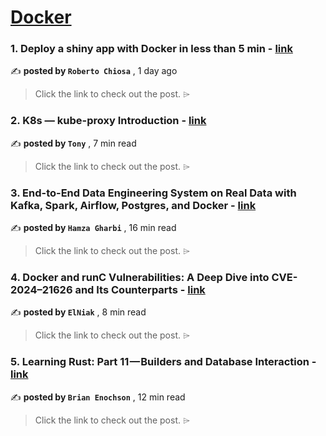 
<h1><a href=https://medium.com/tag/docker/recommended target="_blank" rel="noopener noreferrer">Docker</a></h1>
<h3>1. Deploy a shiny app with Docker in less than 5 min - <a href=https://medium.com/dev-genius/deploy-a-shiny-app-with-docker-in-less-than-5-min-dae8282ca69e?source=tag_recommended_feed---------0-84----------docker----------dfe5ee1b_c6cb_4eca_a8bf_5902fe11c55a------- target="_blank" rel="noopener noreferrer">link</a></h3>

✍️ **posted by `Roberto Chiosa`** <date> , 1 day ago</date>

<blockquote>Click the link to check out the post. ⌲</blockquote>

<h3>2. K8s — kube-proxy Introduction - <a href=https://medium.com/@tonylixu/k8s-kube-proxy-introduction-c847915efe57?source=tag_recommended_feed---------1-107----------docker----------dfe5ee1b_c6cb_4eca_a8bf_5902fe11c55a------- target="_blank" rel="noopener noreferrer">link</a></h3>

✍️ **posted by `Tony`** <date> , 7 min read</date>

<blockquote>Click the link to check out the post. ⌲</blockquote>

<h3>3. End-to-End Data Engineering System on Real Data with Kafka, Spark, Airflow, Postgres, and Docker - <a href=https://medium.com/towardsdev/end-to-end-data-engineering-system-on-real-data-with-kafka-spark-airflow-postgres-and-docker-a70e18df4090?source=tag_recommended_feed---------2-85----------docker----------dfe5ee1b_c6cb_4eca_a8bf_5902fe11c55a------- target="_blank" rel="noopener noreferrer">link</a></h3>

✍️ **posted by `Hamza Gharbi`** <date> , 16 min read</date>

<blockquote>Click the link to check out the post. ⌲</blockquote>

<h3>4. Docker and runC Vulnerabilities: A Deep Dive into CVE-2024–21626 and Its Counterparts - <a href=https://medium.com/@elniak/docker-and-runc-vulnerabilities-a-deep-dive-into-cve-2024-21626-and-its-counterparts-4ca24e7d7aa1?source=tag_recommended_feed---------3-84----------docker----------dfe5ee1b_c6cb_4eca_a8bf_5902fe11c55a------- target="_blank" rel="noopener noreferrer">link</a></h3>

✍️ **posted by `ElNiak`** <date> , 8 min read</date>

<blockquote>Click the link to check out the post. ⌲</blockquote>

<h3>5. Learning Rust: Part 11 — Builders and Database Interaction - <a href=https://medium.com/gitconnected/learning-rust-part-11-builders-and-database-interaction-2c1f3207b6a2?source=tag_recommended_feed---------4-107----------docker----------dfe5ee1b_c6cb_4eca_a8bf_5902fe11c55a------- target="_blank" rel="noopener noreferrer">link</a></h3>

✍️ **posted by `Brian Enochson`** <date> , 12 min read</date>

<blockquote>Click the link to check out the post. ⌲</blockquote>

